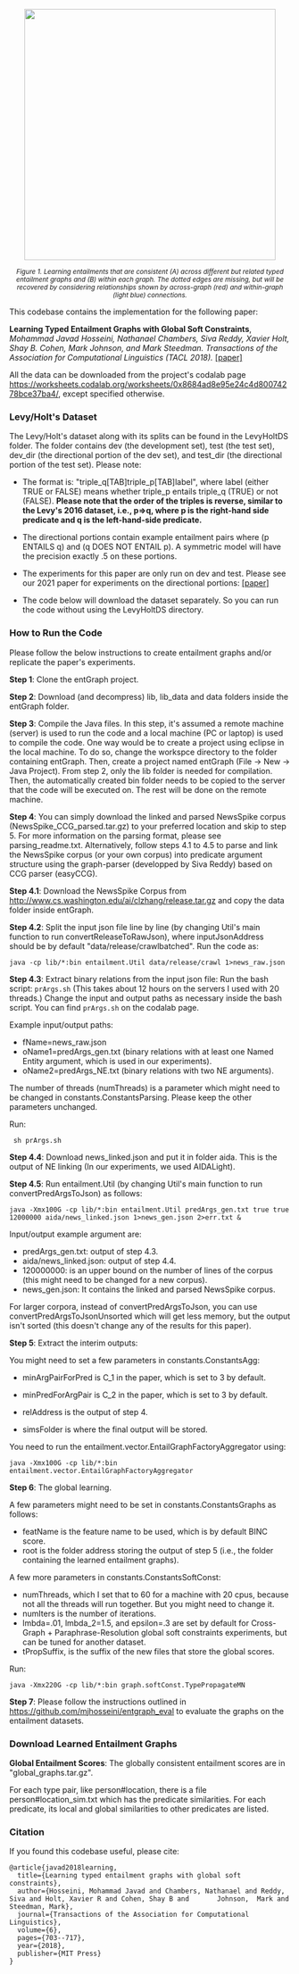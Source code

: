 <div class=figure>
  <p align="center"><img src="https://www.dropbox.com/s/leug5n00jecbsxb/toy_tacl2018.png?raw=1"
    width="450" height=auto></p>
  <p align="center"><small><i>Figure 1. Learning entailments that are consistent (A) across different but related typed entailment graphs and (B) within each graph. The dotted edges are missing, but will be recovered by considering relationships shown by across-graph (red) and within-graph (light blue) connections.</i></small></p>
</div>

This codebase contains the implementation for the following paper:

**Learning Typed Entailment Graphs with Global Soft Constraints**, *Mohammad Javad Hosseini, Nathanael Chambers, Siva Reddy, Xavier Holt, Shay B. Cohen, Mark Johnson, and Mark Steedman. Transactions of the Association for Computational Linguistics (TACL 2018).* [[paper]](https://www.mitpressjournals.org/doi/pdfplus/10.1162/tacl_a_00250)

All the data can be downloaded from the project's codalab page https://worksheets.codalab.org/worksheets/0x8684ad8e95e24c4d80074278bce37ba4/, except specified otherwise.

### Levy/Holt's Dataset

The Levy/Holt's dataset along with its splits can be found in the LevyHoltDS folder. The folder contains dev (the development set), test (the test set), dev_dir (the directional portion of the dev set), and test_dir (the directional portion of the test set). Please note:

- The format is: "triple_q[TAB]triple_p[TAB]label", where label (either TRUE or FALSE) means whether triple_p entails triple_q (TRUE) or not (FALSE). **Please note that the order of the triples is reverse, similar to the Levy's 2016 dataset, i.e., p=>q, where p is the right-hand side predicate and q is the left-hand-side predicate.**

- The directional portions contain example entailment pairs where (p ENTAILS q) and (q DOES NOT ENTAIL p). A symmetric model will have the precision exactly .5 on these portions.

- The experiments for this paper are only run on dev and test. Please see our 2021 paper for experiments on the directional portions: [[paper]](https://aclanthology.org/2021.findings-emnlp.238.pdf)
  
- The code below will download the dataset separately. So you can run the code without using the LevyHoltDS directory.

### How to Run the Code

Please follow the below instructions to create entailment graphs and/or replicate the paper's experiments.


**Step 1**: Clone the entGraph project.

**Step 2**: Download (and decompress) lib, lib_data and data folders inside the entGraph folder.

**Step 3**: Compile the Java files. In this step, it's assumed a remote machine (server) is used to run the code and a local machine (PC or laptop) is used to compile the code. One way would be to create a project using eclipse in the local machine. To do so, change the workspce directory to the folder containing entGraph. Then, create a project named entGraph (File -> New -> Java Project). From step 2, only the lib folder is needed for compilation. Then, the automatically created bin folder needs to be copied to the server that the code will be executed on. The rest will be done on the remote machine.

**Step 4**: You can simply download the linked and parsed NewsSpike corpus (NewsSpike_CCG_parsed.tar.gz) to your preferred location and skip to step 5. For more information on the parsing format, please see parsing_readme.txt. Alternatively, follow steps 4.1 to 4.5 to parse and link the NewsSpike corpus (or your own corpus) into predicate argument structure using the graph-parser (developped by Siva Reddy) based on CCG parser (easyCCG).

**Step 4.1**: Download the NewsSpike Corpus from http://www.cs.washington.edu/ai/clzhang/release.tar.gz and copy the data folder inside entGraph.
   
**Step 4.2**: Split the input json file line by line (by changing Util's main function to run convertReleaseToRawJson), where inputJsonAddress should be by default "data/release/crawlbatched". Run the code as:

    java -cp lib/*:bin entailment.Util data/release/crawl 1>news_raw.json

**Step 4.3**: Extract binary relations from the input json file: Run the bash script: `prArgs.sh` (This takes about 12 hours on the servers I used with 20 threads.) Change the input and output paths as necessary inside the bash script. You can find `prArgs.sh` on the codalab page.
    
Example input/output paths:

* fName=news_raw.json
* oName1=predArgs_gen.txt (binary relations with at least one Named Entity argument, which is used in our experiments).
* oName2=predArgs_NE.txt (binary relations with two NE arguments).

The number of threads (numThreads) is a parameter which might need to be changed in constants.ConstantsParsing. Please keep the other parameters unchanged.

Run:
      
     sh prArgs.sh


**Step 4.4**: Download news_linked.json and put it in folder aida. This is the output of NE linking (In our experiments, we used AIDALight).

**Step 4.5**: Run entailment.Util (by changing Util's main function to run convertPredArgsToJson) as follows: 

    java -Xmx100G -cp lib/*:bin entailment.Util predArgs_gen.txt true true 12000000 aida/news_linked.json 1>news_gen.json 2>err.txt &

Input/output example argument are:

* predArgs_gen.txt: output of step 4.3.
* aida/news_linked.json: output of step 4.4.
* 120000000: is an upper bound on the number of lines of the corpus (this might need to be changed for a new corpus).     
* news_gen.json: It contains the linked and parsed NewsSpike corpus.

For larger corpora, instead of convertPredArgsToJson, you can use convertPredArgsToJsonUnsorted which will get less memory, but the output isn't sorted (this doesn't change any of the results for this paper).

**Step 5**: Extract the interim outputs:

You might need to set a few parameters in constants.ConstantsAgg:

* minArgPairForPred is C_1 in the paper, which is set to 3 by default.

* minPredForArgPair is C_2 in the paper, which is set to 3 by default.

* relAddress is the output of step 4.

* simsFolder is where the final output will be stored.

You need to run the entailment.vector.EntailGraphFactoryAggregator using:

    java -Xmx100G -cp lib/*:bin entailment.vector.EntailGraphFactoryAggregator

**Step 6**: The global learning.

A few parameters might need to be set in constants.ConstantsGraphs as follows:

* featName is the feature name to be used, which is by default BINC score.
* root is the folder address storing the output of step 5 (i.e., the folder containing the learned entailment graphs).

A few more parameters in constants.ConstantsSoftConst:

* numThreads, which I set that to 60 for a machine with 20 cpus, because not all the threads will run together. But you might need to change it.
* numIters is the number of iterations.
* lmbda=.01, lmbda_2=1.5, and epsilon=.3 are set by default for Cross-Graph + Paraphrase-Resolution global soft constraints experiments, but can be tuned for another dataset.
* tPropSuffix, is the suffix of the new files that store the global scores.

Run:

    java -Xmx220G -cp lib/*:bin graph.softConst.TypePropagateMN
  
**Step 7**: Please follow the instructions outlined in https://github.com/mjhosseini/entgraph_eval to evaluate the graphs on the entailment datasets.
  


### Download Learned Entailment Graphs

**Global Entailment Scores**: The globally consistent entailment scores are in "global_graphs.tar.gz".

For each type pair, like person#location, there is a file person#location_sim.txt which has the predicate similarities. For each predicate, its local and global similarities to other predicates are listed.



### Citation

If you found this codebase useful, please cite:

    @article{javad2018learning,
      title={Learning typed entailment graphs with global soft constraints},
      author={Hosseini, Mohammad Javad and Chambers, Nathanael and Reddy, Siva and Holt, Xavier R and Cohen, Shay B and       Johnson,  Mark and Steedman, Mark},
      journal={Transactions of the Association for Computational Linguistics},
      volume={6},
      pages={703--717},
      year={2018},
      publisher={MIT Press}
    }
